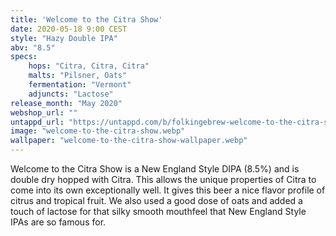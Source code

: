 ```yaml
---
title: 'Welcome to the Citra Show'
date: 2020-05-18 9:00 CEST
style: "Hazy Double IPA"
abv: "8.5"
specs:
    hops: "Citra, Citra, Citra"
    malts: "Pilsner, Oats"
    fermentation: "Vermont"
    adjuncts: "Lactose"
release_month: "May 2020"
webshop_url: ""
untappd_url: "https://untappd.com/b/folkingebrew-welcome-to-the-citra-show/3802655"
image: "welcome-to-the-citra-show.webp"
wallpaper: "welcome-to-the-citra-show-wallpaper.webp"
---
```


Welcome to the Citra Show is a New England Style DIPA (8.5%) and is double dry hopped with Citra. This allows the unique properties of Citra to come into its own exceptionally well. It gives this beer a nice flavor profile of citrus and tropical fruit.
We also used a good dose of oats and added a touch of lactose for that silky smooth mouthfeel that New England Style IPAs are so famous for.
